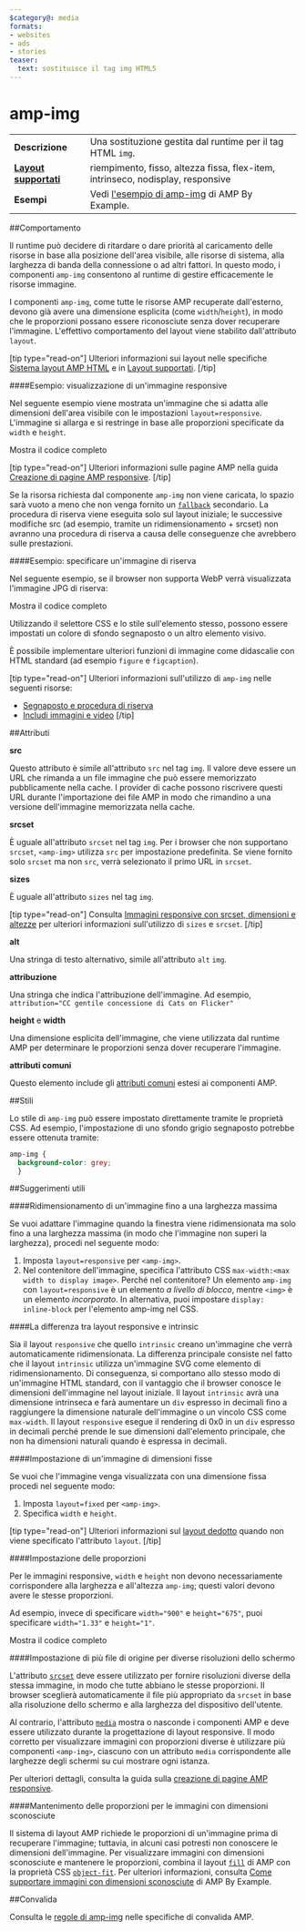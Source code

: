 ```yaml
---
$category@: media
formats:
- websites
- ads
- stories
teaser:
  text: sostituisce il tag img HTML5
---
```


<!--- Reformatted by Reftar! for AMP (go/reftar) on 2019-06-13 -->
<!---
       Copyright 2015 The AMP HTML Authors. Tutti i diritti riservati.

       Rilasciato ai sensi della Licenza Apache, versione 2.0 (la "Licenza");
     è possibile utilizzare questo file esclusivamente in conformità con la Licenza.
     Una copia della Licenza è disponibile all'indirizzo

     http://www.apache.org/licenses/LICENSE-2.0

     Se non diversamente imposto dalla legge vigente o concordato per iscritto,
     il software distribuito ai sensi della Licenza viene distribuito "COSÌ COM'È",
     SENZA GARANZIE O CONDIZIONI DI ALCUN TIPO, esplicite o implicite.
     Leggi la Licenza per conoscere le autorizzazioni e le limitazioni in vigore
     specifiche della lingua previste dalla Licenza.
-->

# amp-img

<table>
  <tr>
    <td class="col-fourty"><strong>Descrizione</strong></td>
    <td>Una sostituzione gestita dal runtime per il tag HTML <code>img</code>.</td>
  </tr>
  <tr>
    <td class="col-fourty"><strong><a href="https://www.ampproject.org/docs/guides/responsive/control_layout.html">Layout supportati</a></strong></td>
    <td>riempimento, fisso, altezza fissa, flex-item, intrinseco, nodisplay, responsive</td>
  </tr>
  <tr>
    <td class="col-fourty"><strong>Esempi</strong></td>
    <td>Vedi <a href="https://ampbyexample.com/components/amp-img/">l'esempio di amp-img</a> di AMP By Example.</td>
  </tr>
</table>


##Comportamento

Il runtime può decidere di ritardare o dare priorità al caricamento delle risorse in base alla posizione dell'area visibile, alle risorse di sistema, alla larghezza di banda della connessione o ad altri fattori. In questo modo, i componenti `amp-img` consentono al runtime di gestire efficacemente le risorse immagine.

I componenti `amp-img`, come tutte le risorse AMP recuperate dall'esterno, devono già avere una dimensione esplicita (come `width`/`height`), in modo che le proporzioni possano essere riconosciute senza dover recuperare l'immagine. L'effettivo comportamento del layout viene stabilito dall'attributo `layout`.

[tip type="read-on"]
Ulteriori informazioni sui layout nelle specifiche [Sistema layout AMP HTML](https://github.com/ampproject/amphtml/blob/master/spec/amp-html-layout.md) e in [Layout supportati](https://www.ampproject.org/docs/guides/responsive/control_layout.html#the-layout-attribute).
[/tip]

####Esempio: visualizzazione di un'immagine responsive

Nel seguente esempio viene mostrata un'immagine che si adatta alle dimensioni dell'area visibile con le impostazioni `layout=responsive`.  L'immagine si allarga e si restringe in base alle proporzioni specificate da `width` e `height`.

<div>
  <amp-iframe height="193" src="https://ampproject-b5f4c.firebaseapp.com/examples/ampimg.basic.embed.html" layout="fixed-height" sandbox="allow-scripts allow-forms allow-same-origin" resizable="">
    <div aria-label="Espandi" overflow="" tabindex="0" role="button">Mostra il codice completo</div>
    <div placeholder=""></div>
  </amp-iframe>
</div>

[tip type="read-on"]
Ulteriori informazioni sulle pagine AMP nella guida [Creazione di pagine AMP responsive](https://www.ampproject.org/docs/guides/responsive/responsive_design.html).
[/tip]

Se la risorsa richiesta dal componente `amp-img` non viene caricata, lo spazio sarà vuoto a meno che non venga fornito un [`fallback`](https://github.com/ampproject/amphtml/blob/master/spec/amp-html-layout.md#fallback) secondario. La procedura di riserva viene eseguita solo sul layout iniziale; le successive modifiche src (ad esempio, tramite un ridimensionamento + srcset) non avranno una procedura di riserva a causa delle conseguenze che avrebbero sulle prestazioni.

####Esempio: specificare un'immagine di riserva

Nel seguente esempio, se il browser non supporta WebP verrà visualizzata l'immagine JPG di riserva:

<div>
  <amp-iframe height="271" src="https://ampproject-b5f4c.firebaseapp.com/examples/ampimg.fallback.embed.html" layout="fixed-height" sandbox="allow-scripts allow-forms allow-same-origin" resizable="">
    <div aria-label="Espandi" overflow="" tabindex="0" role="button">Mostra il codice completo</div>
    <div placeholder=""></div>
  </amp-iframe>
</div>

Utilizzando il selettore CSS e lo stile sull'elemento stesso, possono essere impostati un colore di sfondo segnaposto o un altro elemento visivo.

È possibile implementare ulteriori funzioni di immagine come didascalie con HTML standard (ad esempio `figure` e `figcaption`).

[tip type="read-on"]
Ulteriori informazioni sull'utilizzo di `amp-img` nelle seguenti risorse:

* [Segnaposto e procedura di riserva](https://www.ampproject.org/docs/design/responsive/placeholders)
* [Includi immagini e video](https://www.ampproject.org/docs/media/amp_replacements)
[/tip]

##Attributi

**src**

Questo attributo è simile all'attributo `src` nel tag `img`. Il valore deve essere un URL che rimanda a un file immagine che può essere memorizzato pubblicamente nella cache. I provider di cache possono riscrivere questi URL durante l'importazione dei file AMP in modo che rimandino a una versione dell'immagine memorizzata nella cache.

**srcset**

È uguale all'attributo `srcset` nel tag `img`. Per i browser che non supportano `srcset`, `<amp-img>` utilizza `src` per impostazione predefinita. Se viene fornito solo `srcset` ma non `src`, verrà selezionato il primo URL in `srcset`.

**sizes**

È uguale all'attributo `sizes` nel tag `img`.

[tip type="read-on"]
Consulta [Immagini responsive con srcset, dimensioni e altezze](https://www.ampproject.org/docs/design/responsive/art_direction) per ulteriori informazioni sull'utilizzo di `sizes` e `srcset`.
[/tip]

**alt**

Una stringa di testo alternativo, simile all'attributo `alt` `img`.

**attribuzione**

Una stringa che indica l'attribuzione dell'immagine. Ad esempio, `attribution="CC gentile concessione di Cats on Flicker"`

**height** e **width**

Una dimensione esplicita dell'immagine, che viene utilizzata dal runtime AMP per determinare le proporzioni senza dover recuperare l'immagine.

**attributi comuni**

Questo elemento include gli [attributi comuni](https://www.ampproject.org/docs/reference/common_attributes) estesi ai componenti AMP.

##Stili

Lo stile di `amp-img` può essere impostato direttamente tramite le proprietà CSS. Ad esempio, l'impostazione di uno sfondo grigio segnaposto potrebbe essere ottenuta tramite:

```css
amp-img {
  background-color: grey;
  }
```

##Suggerimenti utili

####Ridimensionamento di un'immagine fino a una larghezza massima

Se vuoi adattare l'immagine quando la finestra viene ridimensionata ma solo fino a una larghezza massima (in modo che l'immagine non superi la larghezza), procedi nel seguente modo:

1. Imposta `layout=responsive` per `<amp-img>`.
1. Nel contenitore dell'immagine, specifica l'attributo CSS `max-width:<max width to display image>`.  Perché nel contenitore?  Un elemento `amp-img` con `layout=responsive` è un elemento *a livello di blocco*, mentre `<img>` è un elemento *incorporato*. In alternativa, puoi impostare `display: inline-block` per l'elemento amp-img nel CSS.

####La differenza tra layout responsive e intrinsic

Sia il layout `responsive` che quello `intrinsic` creano un'immagine che verrà automaticamente ridimensionata.  La differenza principale consiste nel fatto che il layout `intrinsic` utilizza un'immagine SVG come elemento di ridimensionamento.  Di conseguenza, si comportano allo stesso modo di un'immagine HTML standard, con il vantaggio che il browser conosce le dimensioni dell'immagine nel layout iniziale. Il layout `intrinsic` avrà una dimensione intrinseca e farà aumentare un `div` espresso in decimali fino a raggiungere la dimensione naturale dell'immagine o un vincolo CSS come `max-width`. Il layout `responsive` esegue il rendering di 0x0 in un `div` espresso in decimali perché prende le sue dimensioni dall'elemento principale, che non ha dimensioni naturali quando è espressa in decimali.

####Impostazione di un'immagine di dimensioni fisse

Se vuoi che l'immagine venga visualizzata con una dimensione fissa procedi nel seguente modo:

1. Imposta `layout=fixed` per `<amp-img>`.
1. Specifica `width` e `height`.

[tip type="read-on"]
Ulteriori informazioni sul [layout dedotto](https://www.ampproject.org/docs/design/responsive/control_layout#what-if-the-layout-attribute-isn%E2%80%99t-specified?) quando non viene specificato l'attributo `layout`.
[/tip]

####Impostazione delle proporzioni

Per le immagini responsive, `width` e `height` non devono necessariamente corrispondere alla larghezza e all'altezza `amp-img`; questi valori devono avere le stesse proporzioni.

Ad esempio, invece di specificare `width="900"` e `height="675"`, puoi specificare `width="1.33"` e `height="1"`.

<div>
  <amp-iframe height="193" src="https://ampproject-b5f4c.firebaseapp.com/examples/ampimg.aspectratio.embed.html" layout="fixed-height" sandbox="allow-scripts allow-forms allow-same-origin" resizable="">
    <div aria-label="Espandi" overflow="" tabindex="0" role="button">Mostra il codice completo</div>
    <div placeholder=""></div>
  </amp-iframe>
</div>

####Impostazione di più file di origine per diverse risoluzioni dello schermo

L'attributo [`srcset`](#attributes) deve essere utilizzato per fornire risoluzioni diverse della stessa immagine, in modo che tutte abbiano le stesse proporzioni. Il browser sceglierà automaticamente il file più appropriato da `srcset` in base alla risoluzione dello schermo e alla larghezza del dispositivo dell'utente.

Al contrario, l'attributo [`media`](https://www.ampproject.org/docs/reference/common_attributes#media) mostra o nasconde i componenti AMP e deve essere utilizzato durante la progettazione di layout responsive. Il modo corretto per visualizzare immagini con proporzioni diverse è utilizzare più componenti `<amp-img>`, ciascuno con un attributo `media` corrispondente alle larghezze degli schermi su cui mostrare ogni istanza.

Per ulteriori dettagli, consulta la guida sulla [creazione di pagine AMP responsive](https://www.ampproject.org/docs/design/responsive/responsive_design#displaying-responsive-images).

####Mantenimento delle proporzioni per le immagini con dimensioni sconosciute

Il sistema di layout AMP richiede le proporzioni di un'immagine prima di recuperare l'immagine; tuttavia, in alcuni casi potresti non conoscere le dimensioni dell'immagine. Per visualizzare immagini con dimensioni sconosciute e mantenere le proporzioni, combina il layout [`fill`](https://www.ampproject.org/docs/design/responsive/control_layout#the-layout-attribute) di AMP con la proprietà CSS [`object-fit`](https://css-tricks.com/almanac/properties/o/object-fit/). Per ulteriori informazioni, consulta [Come supportare immagini con dimensioni sconosciute](https://ampbyexample.com/advanced/how_to_support_images_with_unknown_dimensions) di AMP By Example.

##Convalida

Consulta le [regole di amp-img](https://github.com/ampproject/amphtml/blob/master/validator/validator-main.protoascii) nelle specifiche di convalida AMP.
